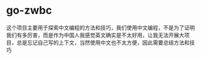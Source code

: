 # go-zwbc
这个项目主要用于探索中文编程的方法和技巧，我们使用中文编程，不是为了证明我们有多厉害，而是作为中国人我感觉英文确实是不太好用，让我无法开展大项目，总是忘记自己写的上下文，当然使用中文也不太方便，因此需要总结方法和技巧
